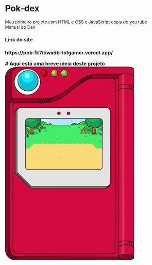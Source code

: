 # Pok-dex
Meu primeiro projeto com HTML e CSS e JavaScript copia do you tube  Manual do Dev

<H3>Link do site<H3>
<p>https://pok-fk7ibwxdb-lotgamer.vercel.app/</p>
# Aqui está uma breve ideia deste projeto
<img src="./images/pokedex.png" alt="pokedex" class="pokedex">

